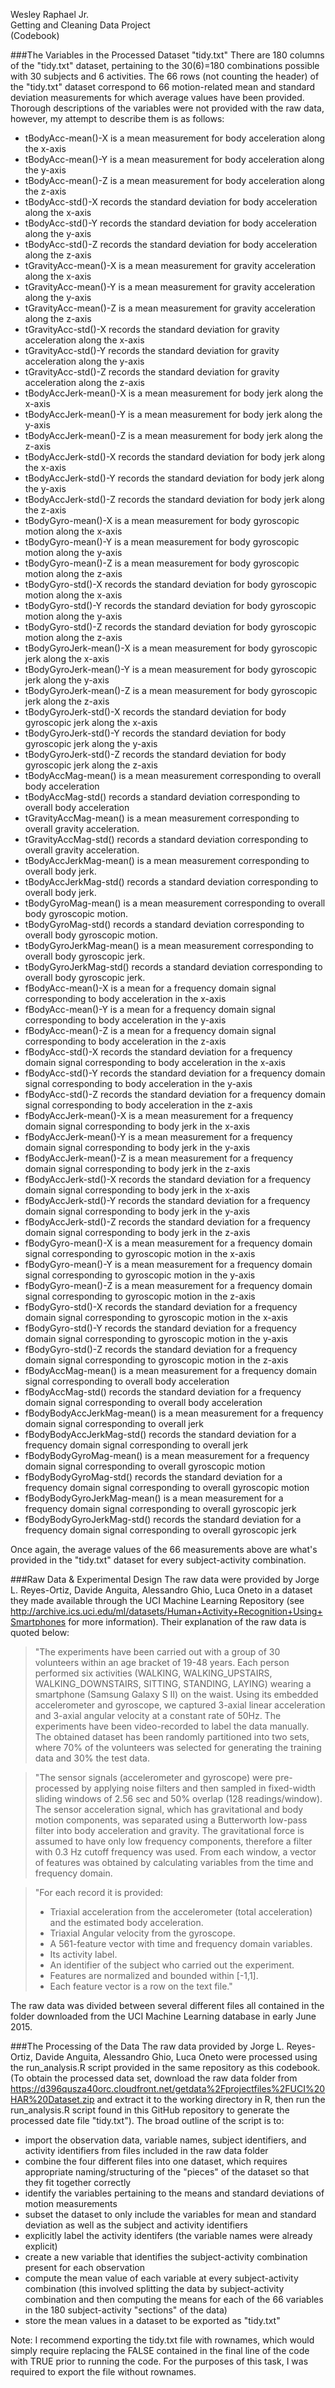 Wesley Raphael Jr.  
Getting and Cleaning Data Project  
(Codebook)

###The Variables in the Processed Dataset "tidy.txt"
There are 180 columns of the "tidy.txt" dataset, pertaining to the 30(6)=180 combinations possible with 30 subjects and 6 activities.  The 66 rows (not counting the header) of the "tidy.txt" dataset correspond to 66 motion-related mean and standard deviation measurements for which average values have been provided.  Thorough descriptions of the variables were not provided with the raw data, however, my attempt to describe them is as follows:

- tBodyAcc-mean()-X is a mean measurement for body acceleration along the x-axis
- tBodyAcc-mean()-Y is a mean measurement for body acceleration along the y-axis 
- tBodyAcc-mean()-Z is a mean measurement for body acceleration along the z-axis 
- tBodyAcc-std()-X records the standard deviation for body acceleration along the x-axis 
- tBodyAcc-std()-Y records the standard deviation for body acceleration along the y-axis  
- tBodyAcc-std()-Z records the standard deviation for body acceleration along the z-axis 
- tGravityAcc-mean()-X is a mean measurement for gravity acceleration along the x-axis
- tGravityAcc-mean()-Y is a mean measurement for gravity acceleration along the y-axis
- tGravityAcc-mean()-Z is a mean measurement for gravity acceleration along the z-axis
- tGravityAcc-std()-X records the standard deviation for gravity acceleration along the x-axis
- tGravityAcc-std()-Y records the standard deviation for gravity acceleration along the y-axis
- tGravityAcc-std()-Z records the standard deviation for gravity acceleration along the z-axis
- tBodyAccJerk-mean()-X is a mean measurement for body jerk along the x-axis 
- tBodyAccJerk-mean()-Y is a mean measurement for body jerk along the y-axis 
- tBodyAccJerk-mean()-Z is a mean measurement for body jerk along the z-axis 
- tBodyAccJerk-std()-X records the standard deviation for body jerk along the x-axis 
- tBodyAccJerk-std()-Y records the standard deviation for body jerk along the y-axis
- tBodyAccJerk-std()-Z records the standard deviation for body jerk along the z-axis 
- tBodyGyro-mean()-X is a mean measurement for body gyroscopic motion along the x-axis
- tBodyGyro-mean()-Y is a mean measurement for body gyroscopic motion along the y-axis
- tBodyGyro-mean()-Z is a mean measurement for body gyroscopic motion along the z-axis
- tBodyGyro-std()-X records the standard deviation for body gyroscopic motion along the x-axis
- tBodyGyro-std()-Y records the standard deviation for body gyroscopic motion along the y-axis
- tBodyGyro-std()-Z records the standard deviation for body gyroscopic motion along the z-axis
- tBodyGyroJerk-mean()-X is a mean measurement for body gyroscopic jerk along the x-axis
- tBodyGyroJerk-mean()-Y is a mean measurement for body gyroscopic jerk along the y-axis
- tBodyGyroJerk-mean()-Z is a mean measurement for body gyroscopic jerk along the z-axis
- tBodyGyroJerk-std()-X records the standard deviation for body gyroscopic jerk along the x-axis
- tBodyGyroJerk-std()-Y records the standard deviation for body gyroscopic jerk along the y-axis
- tBodyGyroJerk-std()-Z records the standard deviation for body gyroscopic jerk along the z-axis
- tBodyAccMag-mean() is a mean measurement corresponding to overall body acceleration 
- tBodyAccMag-std() records a standard deviation corresponding to overall body acceleration 
- tGravityAccMag-mean() is a mean measurement corresponding to overall gravity acceleration. 
- tGravityAccMag-std() records a standard deviation corresponding to overall gravity acceleration.
- tBodyAccJerkMag-mean() is a mean measurement corresponding to overall body jerk. 
- tBodyAccJerkMag-std() records a standard deviation corresponding to overall body jerk. 
- tBodyGyroMag-mean() is a mean measurement corresponding to overall body gyroscopic motion. 
- tBodyGyroMag-std() records a standard deviation corresponding to overall body gyroscopic motion.
- tBodyGyroJerkMag-mean() is a mean measurement corresponding to overall body gyroscopic jerk.
- tBodyGyroJerkMag-std() records a standard deviation corresponding to overall body gyroscopic jerk. 
- fBodyAcc-mean()-X is a mean for a frequency domain signal corresponding to body acceleration in the x-axis
- fBodyAcc-mean()-Y is a mean for a frequency domain signal corresponding to body acceleration in the y-axis 
- fBodyAcc-mean()-Z is a mean for a frequency domain signal corresponding to body acceleration in the z-axis
- fBodyAcc-std()-X records the standard deviation for a frequency domain signal corresponding to body acceleration in the x-axis 
- fBodyAcc-std()-Y records the standard deviation for a frequency domain signal corresponding to body acceleration in the y-axis 
- fBodyAcc-std()-Z records the standard deviation for a frequency domain signal corresponding to body acceleration in the z-axis 
- fBodyAccJerk-mean()-X is a mean measurement for a frequency domain signal corresponding to body jerk in the x-axis 
- fBodyAccJerk-mean()-Y is a mean measurement for a frequency domain signal corresponding to body jerk in the y-axis 
- fBodyAccJerk-mean()-Z is a mean measurement for a frequency domain signal corresponding to body jerk in the z-axis 
- fBodyAccJerk-std()-X records the standard deviation for a frequency domain signal corresponding to body jerk in the x-axis 
- fBodyAccJerk-std()-Y records the standard deviation for a frequency domain signal corresponding to body jerk in the y-axis 
- fBodyAccJerk-std()-Z records the standard deviation for a frequency domain signal corresponding to body jerk in the z-axis 
- fBodyGyro-mean()-X is a mean measurement for a frequency domain signal corresponding to gyroscopic motion in the x-axis
- fBodyGyro-mean()-Y is a mean measurement for a frequency domain signal corresponding to gyroscopic motion in the y-axis
- fBodyGyro-mean()-Z is a mean measurement for a frequency domain signal corresponding to gyroscopic motion in the z-axis
- fBodyGyro-std()-X records the standard deviation for a frequency domain signal corresponding to gyroscopic motion in the x-axis
- fBodyGyro-std()-Y records the standard deviation for a frequency domain signal corresponding to gyroscopic motion in the y-axis
- fBodyGyro-std()-Z records the standard deviation for a frequency domain signal corresponding to gyroscopic motion in the z-axis
- fBodyAccMag-mean() is a mean measurement for a frequency domain signal corresponding to overall body acceleration
- fBodyAccMag-std() records the standard deviation for a frequency domain signal corresponding to overall body acceleration
- fBodyBodyAccJerkMag-mean() is a mean measurement for a frequency domain signal corresponding to overall jerk
- fBodyBodyAccJerkMag-std() records the standard deviation for a frequency domain signal corresponding to overall jerk 
- fBodyBodyGyroMag-mean() is a mean measurement for a frequency domain signal corresponding to overall gyroscopic motion
- fBodyBodyGyroMag-std() records the standard deviation for a frequency domain signal corresponding to overall gyroscopic motion
- fBodyBodyGyroJerkMag-mean() is a mean measurement for a frequency domain signal corresponding to overall gyroscopic jerk 
- fBodyBodyGyroJerkMag-std() records the standard deviation for a frequency domain signal corresponding to overall gyroscopic jerk 

Once again, the average values of the 66 measurements above are what's provided in the "tidy.txt" dataset for every subject-activity combination.

###Raw Data & Experimental Design
The raw data were provided by Jorge L. Reyes-Ortiz, Davide Anguita, Alessandro Ghio, Luca Oneto in a dataset they made available through the UCI Machine Learning Repository (see http://archive.ics.uci.edu/ml/datasets/Human+Activity+Recognition+Using+Smartphones for more information). Their explanation of the raw data is quoted below:

>"The experiments have been carried out with a group of 30 volunteers within an age bracket of 19-48 years. Each person performed six activities (WALKING, WALKING_UPSTAIRS, WALKING_DOWNSTAIRS, SITTING, STANDING, LAYING) wearing a smartphone (Samsung Galaxy S II) on the waist. Using its embedded accelerometer and gyroscope, we captured 3-axial linear acceleration and 3-axial angular velocity at a constant rate of 50Hz. The experiments have been video-recorded to label the data manually. The obtained dataset has been randomly partitioned into two sets, where 70% of the volunteers was selected for generating the training data and 30% the test data.

>"The sensor signals (accelerometer and gyroscope) were pre-processed by applying noise filters and then sampled in fixed-width sliding windows of 2.56 sec and 50% overlap (128 readings/window). The sensor acceleration signal, which has gravitational and body motion components, was separated using a Butterworth low-pass filter into body acceleration and gravity. The gravitational force is assumed to have only low frequency components, therefore a filter with 0.3 Hz cutoff frequency was used. From each window, a vector of features was obtained by calculating variables from the time and frequency domain.

>"For each record it is provided:
>- Triaxial acceleration from the accelerometer (total acceleration) and the estimated body acceleration.
>- Triaxial Angular velocity from the gyroscope. 
>- A 561-feature vector with time and frequency domain variables. 
>- Its activity label. 
>- An identifier of the subject who carried out the experiment.
>- Features are normalized and bounded within [-1,1].
>- Each feature vector is a row on the text file."

The raw data was divided between several different files all contained in the folder downloaded from the UCI Machine Learning database in early June 2015.

###The Processing of the Data
The raw data provided by Jorge L. Reyes-Ortiz, Davide Anguita, Alessandro Ghio, Luca Oneto were processed using the run_analysis.R script provided in the same repository as this codebook. (To obtain the processed data set, download the raw data folder from https://d396qusza40orc.cloudfront.net/getdata%2Fprojectfiles%2FUCI%20HAR%20Dataset.zip and extract it to the working directory in R, then run the run_analysis.R script found in this GitHub repository to generate the processed date file "tidy.txt").
The broad outline of the script is to:
- import the observation data, variable names, subject identifiers, and activity identifiers from files included in the raw data folder
- combine the four different files into one dataset, which requires appropriate naming/structuring of the "pieces" of the dataset so that they fit together correctly
- identify the variables pertaining to the means and standard deviations of motion measurements
- subset the dataset to only include the variables for mean and standard deviation as well as the subject and activity identifiers
- explicitly label the activity identifers (the variable names were already explicit)
- create a new variable that identifies the subject-activity combination present for each observation
- compute the mean value of each variable at every subject-activity combination (this involved splitting the data by subject-activity combination and then computing the means for each of the 66 variables in the 180 subject-activity "sections" of the data)
- store the mean values in a dataset to be exported as "tidy.txt"

Note: I recommend exporting the tidy.txt file with rownames, which would simply require replacing the FALSE contained in the final line of the code with TRUE prior to running the code. For the purposes of this task, I was required to export the file without rownames.
